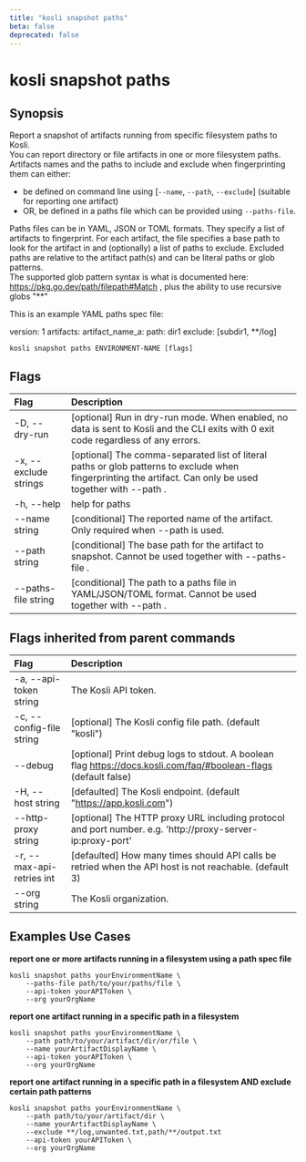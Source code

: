```yaml
---
title: "kosli snapshot paths"
beta: false
deprecated: false
---
```


# kosli snapshot paths

## Synopsis

Report a snapshot of artifacts running from specific filesystem paths to Kosli.  
You can report directory or file artifacts in one or more filesystem paths. 
Artifacts names and the paths to include and exclude when fingerprinting them can either:
- be defined on command line using [`--name`, `--path`, `--exclude`] (suitable for reporting one artifact)
- OR, be defined in a paths file which can be provided using `--paths-file`.

Paths files can be in YAML, JSON or TOML formats.
They specify a list of artifacts to fingerprint. For each artifact, the file specifies a base path to look for the artifact in 
and (optionally) a list of paths to exclude. Excluded paths are relative to the artifact path(s) and can be literal paths or
glob patterns.  
The supported glob pattern syntax is what is documented here: https://pkg.go.dev/path/filepath#Match , 
plus the ability to use recursive globs "**"

This is an example YAML paths spec file:

version: 1
artifacts:
  artifact_name_a:
    path: dir1
    exclude: [subdir1, **/log]

```shell
kosli snapshot paths ENVIRONMENT-NAME [flags]
```

## Flags
| Flag | Description |
| :--- | :--- |
|    -D, --dry-run  |  [optional] Run in dry-run mode. When enabled, no data is sent to Kosli and the CLI exits with 0 exit code regardless of any errors.  |
|    -x, --exclude strings  |  [optional] The comma-separated list of literal paths or glob patterns to exclude when fingerprinting the artifact. Can only be used together with --path .  |
|    -h, --help  |  help for paths  |
|        --name string  |  [conditional] The reported name of the artifact. Only required when --path is used.  |
|        --path string  |  [conditional] The base path for the artifact to snapshot. Cannot be used together with --paths-file .  |
|        --paths-file string  |  [conditional] The path to a paths file in YAML/JSON/TOML format. Cannot be used together with --path .  |


## Flags inherited from parent commands
| Flag | Description |
| :--- | :--- |
|    -a, --api-token string  |  The Kosli API token.  |
|    -c, --config-file string  |  [optional] The Kosli config file path. (default "kosli")  |
|        --debug  |  [optional] Print debug logs to stdout. A boolean flag https://docs.kosli.com/faq/#boolean-flags (default false)  |
|    -H, --host string  |  [defaulted] The Kosli endpoint. (default "https://app.kosli.com")  |
|        --http-proxy string  |  [optional] The HTTP proxy URL including protocol and port number. e.g. 'http://proxy-server-ip:proxy-port'  |
|    -r, --max-api-retries int  |  [defaulted] How many times should API calls be retried when the API host is not reachable. (default 3)  |
|        --org string  |  The Kosli organization.  |


## Examples Use Cases

**report one or more artifacts running in a filesystem using a path spec file**

```shell
kosli snapshot paths yourEnvironmentName \
	--paths-file path/to/your/paths/file \
	--api-token yourAPIToken \
	--org yourOrgName

```

**report one artifact running in a specific path in a filesystem**

```shell
kosli snapshot paths yourEnvironmentName \
	--path path/to/your/artifact/dir/or/file \
	--name yourArtifactDisplayName \
	--api-token yourAPIToken \
	--org yourOrgName

```

**report one artifact running in a specific path in a filesystem AND exclude certain path patterns**

```shell
kosli snapshot paths yourEnvironmentName \
	--path path/to/your/artifact/dir \
	--name yourArtifactDisplayName \
	--exclude **/log,unwanted.txt,path/**/output.txt
	--api-token yourAPIToken \
	--org yourOrgName
```

